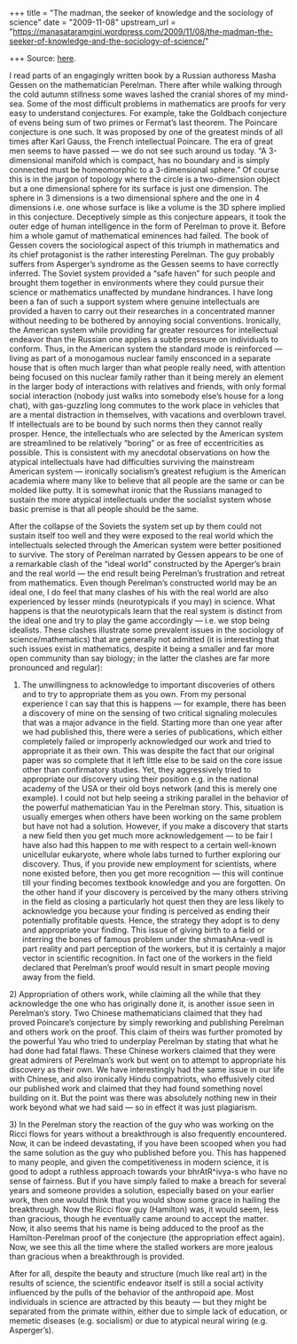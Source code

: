 +++
title = "The madman, the seeker of knowledge and the sociology of science"
date = "2009-11-08"
upstream_url = "https://manasataramgini.wordpress.com/2009/11/08/the-madman-the-seeker-of-knowledge-and-the-sociology-of-science/"

+++
Source: [here](https://manasataramgini.wordpress.com/2009/11/08/the-madman-the-seeker-of-knowledge-and-the-sociology-of-science/).

I read parts of an engagingly written book by a Russian authoress Masha
Gessen on the mathematician Perelman. There after while walking through
the cold autumn stillness some waves lashed the cranial shores of my
mind-sea. Some of the most difficult problems in mathematics are proofs
for very easy to understand conjectures. For example, take the Goldbach
conjecture of evens being sum of two primes or Fermat’s last theorem.
The Poincare conjecture is one such. It was proposed by one of the
greatest minds of all times after Karl Gauss, the French intellectual
Poincare. The era of great men seems to have passed — we do not see such
around us today. “A 3-dimensional manifold which is compact, has no
boundary and is simply connected must be homeomorphic to a 3-dimensional
sphere.” Of course this is in the jargon of topology where the circle is
a two-dimension object but a one dimensional sphere for its surface is
just one dimension. The sphere in 3 dimensions is a two dimensional
sphere and the one in 4 dimensions i.e. one whose surface is like a
volume is the 3D sphere implied in this conjecture. Deceptively simple
as this conjecture appears, it took the outer edge of human intelligence
in the form of Perelman to prove it. Before him a whole gamut of
mathematical eminences had failed. The book of Gessen covers the
sociological aspect of this triumph in mathematics and its chief
protagonist is the rather interesting Perelman. The guy probably suffers
from Asperger’s syndrome as the Gessen seems to have correctly inferred.
The Soviet system provided a “safe haven” for such people and brought
them together in environments where they could pursue their science or
mathematics unaffected by mundane hindrances. I have long been a fan of
such a support system where genuine intellectuals are provided a haven
to carry out their researches in a concentrated manner without needing
to be bothered by annoying social conventions. Ironically, the American
system while providing far greater resources for intellectual endeavor
than the Russian one applies a subtle pressure on individuals to
conform. Thus, in the American system the standard mode is reinforced —
living as part of a monogamous nuclear family ensconced in a separate
house that is often much larger than what people really need, with
attention being focused on this nuclear family rather than it being
merely an element in the larger body of interactions with relatives and
friends, with only formal social interaction (nobody just walks into
somebody else’s house for a long chat), with gas-guzzling long commutes
to the work place in vehicles that are a mental distraction in
themselves, with vacations and overblown travel. If intellectuals are to
be bound by such norms then they cannot really prosper. Hence, the
intellectuals who are selected by the American system are streamlined to
be relatively “boring” or as free of eccentricities as possible. This is
consistent with my anecdotal observations on how the atypical
intellectuals have had difficulties surviving the mainstream American
system — ironically socialism’s greatest refugium is the American
academia where many like to believe that all people are the same or can
be molded like putty. It is somewhat ironic that the Russians managed to
sustain the more atypical intellectuals under the socialist system whose
basic premise is that all people should be the same.

After the collapse of the Soviets the system set up by them could not
sustain itself too well and they were exposed to the real world which
the intellectuals selected through the American system were better
positioned to survive. The story of Perelman narrated by Gessen appears
to be one of a remarkable clash of the “ideal world” constructed by the
Aperger’s brain and the real world — the end result being Perelman’s
frustration and retreat from mathematics. Even though Perelman’s
constructed world may be an ideal one, I do feel that many clashes of
his with the real world are also experienced by lesser minds
(neurotypicals if you may) in science. What happens is that the
neurotypicals learn that the real system is distinct from the ideal one
and try to play the game accordingly — i.e. we stop being idealists.
These clashes illustrate some prevalent issues in the sociology of
science/mathematics) that are generally not admitted (it is interesting
that such issues exist in mathematics, despite it being a smaller and
far more open community than say biology; in the latter the clashes are
far more pronounced and regular):  
1) The unwillingness to acknowledge to important discoveries of others
and to try to appropriate them as you own. From my personal experience I
can say that this is happens — for example, there has been a discovery
of mine on the sensing of two critical signaling molecules that was a
major advance in the field. Starting more than one year after we had
published this, there were a series of publications, which either
completely failed or improperly acknowledged our work and tried to
appropriate it as their own. This was despite the fact that our original
paper was so complete that it left little else to be said on the core
issue other than confirmatory studies. Yet, they aggressively tried to
appropriate our discovery using their position e.g. in the national
academy of the USA or their old boys network (and this is merely one
example). I could not but help seeing a striking parallel in the
behavior of the powerful mathematician Yau in the Perelman story. This,
situation is usually emerges when others have been working on the same
problem but have not had a solution. However, if you make a discovery
that starts a new field then you get much more acknowledgement — to be
fair I have also had this happen to me with respect to a certain
well-known unicellular eukaryote, where whole labs turned to further
exploring our discovery. Thus, if you provide new employment for
scientists, where none existed before, then you get more recognition —
this will continue till your finding becomes textbook knowledge and you
are forgotten. On the other hand if your discovery is perceived by the
many others striving in the field as closing a particularly hot quest
then they are less likely to acknowledge you because your finding is
perceived as ending their potentially profitable quests. Hence, the
strategy they adopt is to deny and appropriate your finding. This issue
of giving birth to a field or interring the bones of famous problem
under the shmashAna-vedI is part reality and part perception of the
workers, but it is certainly a major vector in scientific recognition.
In fact one of the workers in the field declared that Perelman’s proof
would result in smart people moving away from the field.

2\) Appropriation of others work, while claiming all the while that they
acknowledge the one who has originally done it, is another issue seen in
Perelman’s story. Two Chinese mathematicians claimed that they had
proved Poincare’s conjecture by simply reworking and publishing Perelman
and others work on the proof. This claim of theirs was further promoted
by the powerful Yau who tried to underplay Perelman by stating that what
he had done had fatal flaws. These Chinese workers claimed that they
were great admirers of Perelman’s work but went on to attempt to
appropriate his discovery as their own. We have interestingly had the
same issue in our life with Chinese, and also ironically Hindu
compatriots, who effusively cited our published work and claimed that
they had found something novel building on it. But the point was there
was absolutely nothing new in their work beyond what we had said — so in
effect it was just plagiarism.

3\) In the Perelman story the reaction of the guy who was working on the
Ricci flows for years without a breakthrough is also frequently
encountered. Now, it can be indeed devastating, if you have been scooped
when you had the same solution as the guy who published before you. This
has happened to many people, and given the competitiveness in modern
science, it is good to adopt a ruthless approach towards your
bhrAtR^ivya-s who have no sense of fairness. But if you have simply
failed to make a breach for several years and someone provides a
solution, especially based on your earlier work, then one would think
that you would show some grace in hailing the breakthrough. Now the
Ricci flow guy (Hamilton) was, it would seem, less than gracious, though
he eventually came around to accept the matter. Now, it also seems that
his name is being adduced to the proof as the Hamilton-Perelman proof of
the conjecture (the appropriation effect again). Now, we see this all
the time where the stalled workers are more jealous than gracious when a
breakthrough is provided.

After for all, despite the beauty and structure (much like real art) in
the results of science, the scientific endeavor itself is still a social
activity influenced by the pulls of the behavior of the anthropoid ape.
Most individuals in science are attracted by this beauty — but they
might be separated from the primate within, either due to simple lack of
education, or memetic diseases (e.g. socialism) or due to atypical
neural wiring (e.g. Asperger’s).

